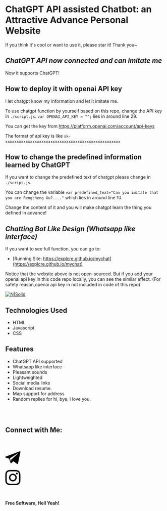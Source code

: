 # ChatGPT API assisted Chatbot: an Attractive Advance Personal Website
 If you think it's cool or want to use it, please star it! Thank you~

## _ChatGPT API now connected and can imitate me_
Now it supports ChatGPT!
## How to deploy it with openai API key
I let chatgpt know my information and let it imitate me.

To use chatgpt function by yourself based on this repo,  change the API key in `./script.js`.
`var OPENAI_API_KEY = "";` lies in around line 29.

You can get the key from https://platform.openai.com/account/api-keys

The format of api key is like `sk-xxxxxxxxxxxxxxxxxxxxxxxxxxxxxxxxxxxxxxxxxxxxxxxxxxx`


## How to change the predefined information learned by ChatGPT
If you want to change the predefined text of chatgpt please change in `./script.js`.

You can change the variable `var predefined_text="Can you imitate that you are Pengcheng Xu?...."` which lies in around line 10. 

Change the content of it and you will make chatgpt learn the thing you defined in advance!

## _Chatting Bot Like Design (Whatsapp like interface)_
If you want to see full function, you can go to: 
- [Running Site: https://explcre.github.io/mychat](https://explcre.github.io/mychat)

Notice that the website above is not open-sourced. But if you add your openai api key in this code repo locally, you can see the similar effect. (For safety reason,openai api key in not included in code of this repo)

[![N|Solid](images/demo.gif)](https://explcre.github.io/ChatGPT-Personalized-Portfolio-Website)

## Technologies Used

- HTML
- Javascript
- CSS

## Features

- ChatGPT API supported
- Whatsapp like interface
- Pleasant sounds
- Lightweighted
- Social media links
- Download resume.
- Map support for address
- Random replies for hi, bye, i love you.

<br><br>

## Connect with Me: 

<br>

[![N|Solid](images/telegram.svg)](https://t.me/)


[![N|Solid](images/instagram.svg)](https://instagram.com/xpc_1025)


<br>

**Free Software, Hell Yeah!**
